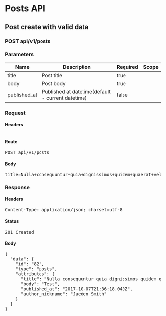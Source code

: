 # Posts API

## Post create with valid data

### POST api/v1/posts

### Parameters

| Name | Description | Required | Scope |
|------|-------------|----------|-------|
| title | Post title | true |  |
| body | Post body | true |  |
| published_at | Published at datetime(default - current datetime) | false |  |

### Request

#### Headers

<pre></pre>

#### Route

<pre>POST api/v1/posts</pre>

#### Body

<pre>title=Nulla+consequuntur+quia+dignissimos+quidem+quaerat+velit.&body=Test</pre>

### Response

#### Headers

<pre>Content-Type: application/json; charset=utf-8</pre>

#### Status

<pre>201 Created</pre>

#### Body

<pre>{
  "data": {
    "id": "82",
    "type": "posts",
    "attributes": {
      "title": "Nulla consequuntur quia dignissimos quidem quaerat velit.",
      "body": "Test",
      "published_at": "2017-10-07T21:36:18.049Z",
      "author_nickname": "Jaeden Smith"
    }
  }
}</pre>
